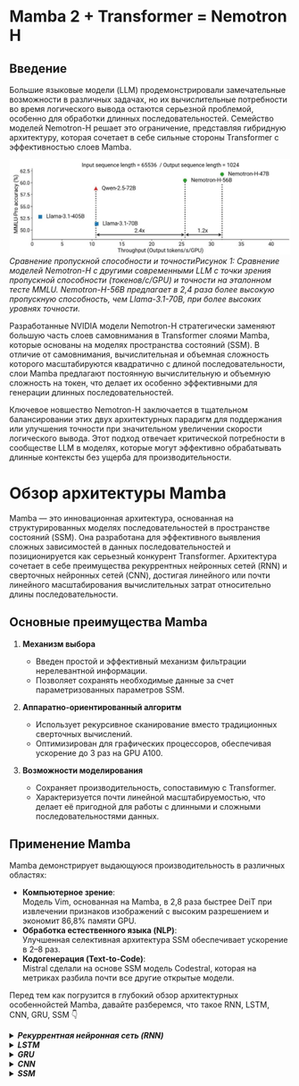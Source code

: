 # **Mamba 2 + Transformer = Nemotron H**

## **Введение**

Большие языковые модели (LLM) продемонстрировали замечательные возможности в различных задачах, но их вычислительные потребности во время логического вывода остаются серьезной проблемой, особенно для обработки длинных последовательностей. Семейство моделей Nemotron-H решает это ограничение, представляя гибридную архитектуру, которая сочетает в себе сильные стороны Transformer с эффективностью слоев Mamba.

![Figure_01](https://raw.githubusercontent.com/Verbasik/Weekly-arXiv-ML-AI-Research-Review/refs/heads/develop/2025/week-17_&_18/assets/Figure_01.jpeg)
*Сравнение пропускной способности и точностиРисунок 1: Сравнение моделей Nemotron-H с другими современными LLM с точки зрения пропускной способности (токенов/с/GPU) и точности на эталонном тесте MMLU. Nemotron-H-56B предлагает в 2,4 раза более высокую пропускную способность, чем Llama-3.1-70B, при более высоких уровнях точности.*

Разработанные NVIDIA модели Nemotron-H стратегически заменяют большую часть слоев самовнимания в Transformer слоями Mamba, которые основаны на моделях пространства состояний (SSM). В отличие от самовнимания, вычислительная и объемная сложность которого масштабируются квадратично с длиной последовательности, слои Mamba предлагают постоянную вычислительную и объемную сложность на токен, что делает их особенно эффективными для генерации длинных последовательностей.

Ключевое новшество Nemotron-H заключается в тщательном балансировании этих двух архитектурных парадигм для поддержания или улучшения точности при значительном увеличении скорости логического вывода. Этот подход отвечает критической потребности в сообществе LLM в моделях, которые могут эффективно обрабатывать длинные контексты без ущерба для производительности.

# Обзор архитектуры Mamba

Mamba — это инновационная архитектура, основанная на структурированных моделях последовательностей в пространстве состояний (SSM). Она разработана для эффективного выявления сложных зависимостей в данных последовательностей и позиционируется как серьезный конкурент Transformer. Архитектура сочетает в себе преимущества рекуррентных нейронных сетей (RNN) и сверточных нейронных сетей (CNN), достигая линейного или почти линейного масштабирования вычислительных затрат относительно длины последовательности.

## Основные преимущества Mamba

1. **Механизм выбора**  
   - Введен простой и эффективный механизм фильтрации нерелевантной информации.  
   - Позволяет сохранять необходимые данные за счет параметризованных параметров SSM.

2. **Аппаратно-ориентированный алгоритм**  
   - Использует рекурсивное сканирование вместо традиционных сверточных вычислений.  
   - Оптимизирован для графических процессоров, обеспечивая ускорение до 3 раз на GPU A100.

3. **Возможности моделирования**  
   - Сохраняет производительность, сопоставимую с Transformer.  
   - Характеризуется почти линейной масштабируемостью, что делает её пригодной для работы с длинными и сложными последовательностями данных.

## Применение Mamba

Mamba демонстрирует выдающуюся производительность в различных областях:  
- **Компьютерное зрение**:  
  Модель Vim, основанная на Mamba, в 2,8 раза быстрее DeiT при извлечении признаков изображений с высоким разрешением и экономит 86,8% памяти GPU.  
- **Обработка естественного языка (NLP)**:  
  Улучшенная селективная архитектура SSM обеспечивает ускорение в 2–8 раз.
- **Кодогенерация (Text-to-Code)**:  
  Mistral сделали на основе SSM модель Codestral, которая на метриках разбила почти все другие открытые модели. 

Перед тем как погрузится в глубокий обзор архитектурных особеннойстей Mamba, давайте разберемся, что такое RNN, LSTM, CNN, GRU, SSM 👇

<details> 
    <summary><em><strong>Рекуррентная нейронная сеть (RNN)</strong></em></summary>

## 1. Введение и мотивация  

### 1.1 Почему нужны рекуррентные сети  
- **Последовательные данные**: язык, временные ряды, аудио, ДНК‑последовательности.  
- **Зависимости во времени**: полносвязные сети считают входы независимыми; RNN хранят контекст в скрытом состоянии $h_t$.

### 1.2 История   

- **1982 г. — Hopfield‑сеть.**  
  Показала, что нейронная сеть с симметричными весами может работать как энергетическая модель памяти‑ассоциаций. Работа Дж. Хопфилда стала первой демонстрацией тренируемых рекуррентных связей в нейро‑вычислениях.

- **1986 г. — алгоритм BPTT (Rumelhart & McClelland).**  
  Авторы обобщили классический back‑propagation на временно развёрнутые графы, что открыло путь к градиентному обучению длинных последовательностей. Книга *Parallel Distributed Processing* закрепила идею распределённых репрезентаций.

- **1990 г. — «Simple RNN» (Elman).**  
  Д. Элман показал, что рекуррентный «контекстный» слой способен захватывать грамматические зависимости в синтетическом языке. Так появилась базовая архитектура Elman‑net, ставшая учебным эталоном RNN.

- **1997 г. — LSTM (Hochreiter & Schmidhuber).**  
  Введение ячейки памяти и вентилирования решило проблему затухающих градиентов, позволив моделировать зависимости на сотни шагов назад. LSTM вскоре стал стандартом для речи и машинного перевода.

- **2014 г. — GRU (Cho и др.).**  
  Сократив число вентилей до двух, GRU предложил более лёгкую альтернативу LSTM при сопоставимой точности. Публикация совпала с бумом seq2seq‑моделей в переводе и диалоговых системах.

- **2020‑е — гибриды RNN + Attention (RWKV, S4, Mamba).**  
  Современные работы объединяют линейные рекуррентные операторы со слоем внимания, достигая масштабируемости трансформеров при памяти $O(1)$. Такие модели успешно конкурируют на задачах длинного контекста и стриминга.

---

### 2. Simple RNN (Ячейка Элмана): Как это работает?

#### 2.1 Интуиция

Представьте, что вы читаете предложение слово за словом. Чтобы понять смысл текущего слова, вы используете не только само слово, но и контекст, накопленный из предыдущих слов. Simple RNN работает похожим образом:

*   На каждом временном шаге $t$ она принимает:
    1.  **Новый вход** $x_t$ (например, векторное представление слова).
    2.  **Состояние из предыдущего шага** $h_{t-1}$ (контекст, "память").
*   На основе этих двух входов она вычисляет:
    1.  **Новое состояние** $h_t$, которое будет передано на следующий шаг.
    2.  **Выход** $y_t$ (например, предсказание следующего слова или метка для текущего элемента).

#### 2.2 Формализация и Обозначения

Давайте опишем это математически. Сначала определимся с обозначениями и размерами тензоров (векторов/матриц):

| **Объект** | **Размерность**        | **Смысл**                                    |
| :--------- | :--------------------- | :------------------------------------------- |
| $x_t$      | $\mathbb{R}^{d_x}$     | Вектор входа в момент времени $t$            |
| $h_t$      | $\mathbb{R}^{d_h}$     | Вектор скрытого состояния в момент $t$       |
| $y_t$      | $\mathbb{R}^{d_y}$     | Вектор выхода модели в момент $t$            |
| $W_{xh}$   | $\mathbb{R}^{d_x \times d_h}$ | Матрица весов "вход → скрытое состояние"   |
| $W_{hh}$   | $\mathbb{R}^{d_h \times d_h}$ | Матрица весов "предыдущее состояние → текущее состояние" (рекуррентная связь) |
| $W_{hy}$   | $\mathbb{R}^{d_h \times d_y}$ | Матрица весов "скрытое состояние → выход" |
| $b_h$      | $\mathbb{R}^{d_h}$     | Вектор смещения для скрытого слоя            |
| $b_y$      | $\mathbb{R}^{d_y}$     | Вектор смещения для выходного слоя           |

> **Зачем следить за размерностями?** Это помогает избежать ошибок при матричных операциях и при написании кода (особенно с broadcast'ингом в библиотеках типа NumPy/PyTorch).

#### 2.3 Динамика одного шага

Теперь запишем формулы, описывающие переход от шага $t-1$ к шагу $t$:

$$
\boxed{%
\begin{aligned}
h_t &= \sigma_h\!\bigl(W_{xh}x_t + W_{hh}h_{t-1} + b_h\bigr), & h_0&=\mathbf0,\\[4pt]
y_t &= \sigma_y\!\bigl(W_{hy}h_t + b_y\bigr).
\end{aligned}}
$$

**Пояснения:**

1.  **Вычисление скрытого состояния $h_t$:**
    *   $W_{xh}x_t$: Влияние текущего входа $x_t$ на новое состояние.
    *   $W_{hh}h_{t-1}$: Влияние предыдущего состояния $h_{t-1}$ (памяти) на новое состояние. Это **ключевая рекуррентная связь**.
    *   $b_h$: Смещение (bias).
    *   $\sigma_h$: Функция активации скрытого слоя. Часто используют **tanh** или **сигмоиду**, так как они "сжимают" значения в ограниченный диапазон ([-1, 1] для tanh, [0, 1] для сигмоиды), что может помочь стабилизировать градиенты при обучении.
    *   $h_0 = \mathbf{0}$: Начинаем с нулевого вектора состояния перед обработкой первого элемента последовательности.

2.  **Вычисление выхода $y_t$:**
    *   $W_{hy}h_t$: Преобразование текущего скрытого состояния $h_t$ в выходное представление.
    *   $b_y$: Смещение выходного слоя.
    *   $\sigma_y$: Функция активации выходного слоя. Её выбор **зависит от задачи**:
        *   `softmax`: для задач классификации (например, предсказание следующего символа/слова из словаря).
        *   `sigmoid`: для бинарной классификации (например, анализ тональности: положительный/отрицательный).
        *   `id` (линейная активация, т.е. её отсутствие): для задач регрессии (предсказание числового значения).

![Image_01](https://raw.githubusercontent.com/Verbasik/Weekly-arXiv-ML-AI-Research-Review/refs/heads/develop/2025/week-17_&_18/assets/RNN/Image_01.webp)

**Важнейший аспект RNN:** Матрицы весов ($W_{xh}, W_{hh}, W_{hy}$) и векторы смещений ($b_h, b_y$) **одни и те же на всех временных шагах $t$**. Сеть использует один и тот же набор параметров для обработки каждого элемента последовательности. Это делает RNN компактными по количеству параметров, независимо от длины последовательности $T$.

---

### 3. Обучение RNN: Backpropagation Through Time (BPTT)

Мы определили, как RNN делает предсказания (прямой проход). Но как настроить её веса $W_{xh}, W_{hh}, W_{hy}, b_h, b_y$, чтобы предсказания были точными? Для этого нужен алгоритм обратного распространения ошибки, адаптированный для рекуррентной структуры — **Backpropagation Through Time (BPTT)**.

#### 3.1 Идея: Разворачивание во времени

Чтобы применить градиентный спуск, нам нужно вычислить градиенты функции потерь $L$ по всем параметрам модели. Сложность в том, что выход $y_t$ зависит от $h_t$, который зависит от $h_{t-1}$, который зависит от $h_{t-2}$, и так далее, вплоть до $h_0$. Кроме того, все $h_k$ (для $k < t$) зависят от одних и тех же весов $W_{hh}$ и $W_{xh}$.

Идея BPTT заключается в том, чтобы **мысленно "развернуть" RNN во времени** для последовательности длиной $T$. Представьте, что у вас есть $T$ копий одной и той же ячейки RNN, соединенных последовательно. Вход $x_t$ и предыдущее состояние $h_{t-1}$ подаются в $t$-ю копию, она выдает $h_t$ и $y_t$, и $h_t$ передается в $(t+1)$-ю копию.

![Image_02](https://raw.githubusercontent.com/Verbasik/Weekly-arXiv-ML-AI-Research-Review/refs/heads/develop/2025/week-17_&_18/assets/RNN/Image_02.png)

Хотя мы создаем $T$ копий для вычислений, важно помнить: **веса $W_{xh}, W_{hh}, W_{hy}$ общие для всех этих копий**.

#### 3.2 Общая функция потерь

Обычно общая потеря $L$ для всей последовательности — это сумма или среднее локальных потерь $\ell$ на каждом шаге:

$$
L \;=\;\sum_{t=1}^{T}\,\ell\bigl(y_t,\widehat y_t\bigr),
$$

где $y_t$ — предсказание модели на шаге $t$, а $\widehat y_t$ — истинное значение (цель) на шаге $t$. Функция $\ell$ может быть, например, кросс-энтропией для классификации или среднеквадратичной ошибкой (MSE) для регрессии.

#### 3.3 Вычисление градиентов (Пример для $W_{hh}$)

Рассмотрим, как вычислить градиент общей потери $L$ по одному элементу $w$ из матрицы $W_{hh}$. Используя цепное правило, градиент $L$ по $w$ складывается из вкладов от каждого временного шага $t$:

$$
\frac{\partial L}{\partial w}\;=\; \sum_{t=1}^{T}\,\frac{\partial \ell(y_t, \widehat y_t)}{\partial w}
$$

Чтобы найти $\frac{\partial \ell(y_t, \widehat y_t)}{\partial w}$, нам нужно учесть, как $w$ влияет на $y_t$. Это влияние происходит через скрытое состояние $h_t$:

$$
\frac{\partial \ell(y_t, \widehat y_t)}{\partial w} = \frac{\partial \ell}{\partial y_t} \frac{\partial y_t}{\partial h_t} \frac{\partial h_t}{\partial w}
$$

Самая сложная часть — это $\frac{\partial h_t}{\partial w}$. Состояние $h_t$ зависит от $w$ напрямую (через член $W_{hh}h_{t-1}$ в формуле для $h_t$) и косвенно, через все предыдущие состояния $h_{t-1}, h_{t-2}, \dots, h_1$, так как они тоже зависят от $w$.

$$
\frac{\partial h_t}{\partial w} = \underbrace{\frac{\partial h_t}{\partial h_{t-1}}\frac{\partial h_{t-1}}{\partial w}}_{\text{через } h_{t-1}} + \underbrace{\frac{\partial h_t}{\partial w}}_{\text{прямое влияние}}
$$

Раскрывая эту рекурсию дальше, мы увидим, что градиент включает в себя **сумму путей** разной длины из прошлого в настоящее. Каждый такой путь включает произведения Якобианов $\frac{\partial h_k}{\partial h_{k-1}}$.

$$
\frac{\partial h_k}{\partial h_{k-1}} = \frac{\partial}{\partial h_{k-1}} \sigma_h(W_{xh}x_k + W_{hh}h_{k-1} + b_h) = \operatorname{diag}\!\bigl[\sigma_h'(a_k)\bigr]\,W_{hh}
$$
где $a_k = W_{xh}x_k + W_{hh}h_{k-1} + b_h$ — аргумент функции активации $\sigma_h$ на шаге $k$. Обозначим этот Якобиан как $J_k$.

Тогда вклад в градиент от пути длиной $k$ (от $h_{t-k}$ к $h_t$) будет включать произведение $k$ таких Якобианов: $J_t J_{t-1} \dots J_{t-k+1}$.

#### 3.4 Проблемы: Затухание и Взрыв Градиентов

Именно эти **длинные произведения Якобианов** $J_k = \operatorname{diag}[\sigma_h'(a_k)] W_{hh}$ являются источником проблем при обучении RNN:

1.  **Затухание градиента (Vanishing Gradient):** Если собственные значения матрицы $W_{hh}$ (или нормы Якобианов $J_k$) по модулю **меньше 1**, то при умножении многих таких матриц результат будет стремиться к нулю экспоненциально быстро с ростом $k$. Это означает, что градиенты от далеких прошлых шагов ($t-k$ для больших $k$) почти не доходят до параметров $W_{hh}$, и сеть не может научиться **долговременным зависимостям**. Simple RNN особенно подвержены этой проблеме.
2.  **Взрыв градиента (Exploding Gradient):** Если собственные значения $W_{hh}$ (или нормы $J_k$) по модулю **больше 1**, то произведение Якобианов будет расти экспоненциально. Это приводит к огромным значениям градиентов, что делает шаги градиентного спуска нестабильными и может привести к расхождению обучения (NaN/Inf в потерях или весах).

#### 3.5 Классические Решения

*   **Gradient Clipping:** Искусственное ограничение нормы градиента. Если $\|\nabla\theta\| > \tau$ (некоторый порог), то градиент масштабируется: $\nabla\theta \leftarrow \frac{\tau}{\|\nabla\theta\|} \nabla\theta$. Это помогает бороться со *взрывом*, но не с *затуханием*.
*   **Правильная инициализация весов:** Например, ортогональная инициализация для $W_{hh}$ может помочь держать собственные значения близкими к 1.
*   **Использование более сложных ячеек:** **LSTM (Long Short-Term Memory)** и **GRU (Gated Recurrent Unit)** были разработаны специально для борьбы с затуханием градиентов. Они вводят "вентили" (gates), которые контролируют поток информации и градиентов через ячейку, позволяя сохранять информацию на долгие периоды.
*   **Функции активации:** Использование ReLU может усугубить взрыв градиента, но менее подвержено затуханию, чем сигмоида/tanh (если активация не нулевая). Однако в рекуррентной части часто предпочитают tanh.

---

### 4. BPTT на Практике: Квази-код и PyTorch

Современные фреймворки глубокого обучения (PyTorch, TensorFlow/Keras) реализуют BPTT автоматически. Вам нужно лишь определить архитектуру RNN и запустить обратный проход (`loss.backward()` в PyTorch).

Вот как выглядит типичный цикл обучения с использованием BPTT в PyTorch (с использованием `tanh` как $\sigma_h$ и линейной $\sigma_y$):

```python
import torch
import torch.nn as nn
import torch.optim as optim
import torch.nn.functional as F

# --- Гиперпараметры и данные (примерные) ---
T = 10      # Длина последовательности
batch_size = 32
d_x = 20    # Размерность входа
d_h = 50    # Размерность скрытого состояния
d_y = 5     # Размерность выхода

# --- Модель (определяем параметры) ---
W_xh = torch.randn(d_x, d_h, requires_grad=True)
W_hh = torch.randn(d_h, d_h, requires_grad=True)
W_hy = torch.randn(d_h, d_y, requires_grad=True)
b_h  = torch.zeros(d_h, requires_grad=True)
b_y  = torch.zeros(d_y, requires_grad=True)
params = [W_xh, W_hh, W_hy, b_h, b_y]

# --- Пример данных ---
x_sequence = torch.randn(T, batch_size, d_x) # [Время, Батч, Признаки]
y_true_sequence = torch.randn(T, batch_size, d_y)

# --- Оптимизатор ---
optimizer = optim.Adam(params, lr=0.001)

# --- Цикл обучения (одна итерация) ---
optimizer.zero_grad()

# == Forward pass (разворачивание цикла вручную для ясности) ==
h_t = torch.zeros(batch_size, d_h) # Начальное скрытое состояние h_0
outputs = []
for t in range(T):
    # Формула Simple RNN
    h_t = torch.tanh(x_sequence[t] @ W_xh + h_t @ W_hh + b_h)
    y_t = h_t @ W_hy + b_y # Линейный выходной слой
    outputs.append(y_t)

# Собираем выходы в один тензор [T, Batch, d_y]
y_pred_sequence = torch.stack(outputs)

# == Вычисление потерь ==
# Пример: MSE на каждом шаге, затем усредняем по времени и батчу
loss = F.mse_loss(y_pred_sequence, y_true_sequence)

# == Backward pass (BPTT) ==
loss.backward() # PyTorch автоматически вычисляет градиенты ∂L/∂params через BPTT

# == Опционально: Gradient Clipping ==
torch.nn.utils.clip_grad_norm_(params, max_norm=1.0) # Ограничиваем норму градиента

# == Шаг оптимизатора ==
optimizer.step()

print(f"Loss: {loss.item()}")
# print(f"Gradient norm for W_hh: {W_hh.grad.norm().item()}") # Можно посмотреть на норму градиента
```

**Ключевые моменты:**

*   PyTorch строит динамический вычислительный граф во время forward pass.
*   Когда вызывается `loss.backward()`, PyTorch проходит по этому графу в обратном порядке, применяя цепное правило (реализуя BPTT) для вычисления градиентов всех параметров (`requires_grad=True`), от которых зависит `loss`.
*   `torch.nn.utils.clip_grad_norm_` — стандартная практика для предотвращения взрыва градиентов.

---

### 5. Ручная проверка BPTT (для глубокого понимания)

Чтобы убедиться, что мы понимаем механику BPTT, полезно сравнить градиенты, вычисленные "вручную" (по формулам), с градиентами, полученными автоматически фреймворком. Исходный текст содержал отличный пример для этого с использованием NumPy и PyTorch. Давайте воспроизведем его суть здесь:

```python
import numpy as np
import torch
import torch.nn.functional as F

# --- Настройки ---
np.random.seed(0)
torch.manual_seed(0)
T, d_x, d_h, d_y = 4, 3, 2, 1 # Маленькие размерности для простоты

# --- Данные ---
x = torch.randn(T, d_x, requires_grad=False)
y_true = torch.randn(T, d_y)

# --- Параметры ---
W_xh = torch.randn(d_x, d_h, requires_grad=True)
W_hh = torch.randn(d_h, d_h, requires_grad=True)
W_hy = torch.randn(d_h, d_y, requires_grad=True)
b_h  = torch.zeros(d_h,  requires_grad=True)
b_y  = torch.zeros(d_y,  requires_grad=True)

# --- Forward pass и вычисление потерь (как в PyTorch) ---
h_prev = torch.zeros(d_h)
h_states = [] # Сохраним состояния для ручного backward pass
y_preds = []
loss = 0
for t in range(T):
    h = torch.tanh(x[t] @ W_xh + h_prev @ W_hh + b_h)
    y = h @ W_hy + b_y
    loss += F.mse_loss(y.squeeze(), y_true[t].squeeze()) # Используем MSE
    h_states.append(h)
    y_preds.append(y)
    h_prev = h

# --- Backward pass с помощью PyTorch (автоматический BPTT) ---
loss.backward()
W_hh_grad_pytorch = W_hh.grad.clone() # Сохраняем градиент от PyTorch

# --- (Опционально) Ручной Backward Pass (сложно, но поучительно) ---
# Здесь нужно было бы реализовать формулы BPTT вручную,
# проходя по шагам t от T-1 до 0 и аккумулируя градиенты для W_hh, W_xh и т.д.,
# используя сохраненные h_states и цепное правило.
# Это выходит за рамки простого туториала, но код из раздела 6 исходного текста
# как раз демонстрирует автоматический расчет PyTorch, который можно было бы
# сравнить с ручным (если бы он был реализован).

print(f"Норма градиента ∂L/∂W_hh (PyTorch BPTT): {W_hh_grad_pytorch.norm().item()}")

# --- Эксперименты ---
# 1. Закомментируйте torch.tanh -> градиент W_hh, скорее всего, "взорвется" (станет большим).
# 2. Замените torch.tanh на слабую активацию (например, lambda u: 0.1 * u) -> градиент W_hh "затухнет" (станет маленьким).
```

Этот пример показывает, как легко получить градиенты с помощью автодифференцирования и как чувствительны они к выбору функции активации.

---

### 6. Примеры Применения (с LSTM/GRU)

Хотя мы фокусировались на Simple RNN, на практике чаще используют её более мощные варианты — LSTM и GRU, которые лучше справляются с долгими зависимостями. Идея BPTT остается той же, но вычисления внутри ячейки сложнее.

#### 6.1 Классификация тональности текста (PyTorch + LSTM)

Задача: определить, является ли отзыв положительным или отрицательным.

```python
import torch
import torch.nn as nn

class SentimentRNN(nn.Module):
    def __init__(self, vocab_size, embedding_dim=128, hidden_dim=256, output_dim=1):
        super().__init__()
        # 1. Слой эмбеддингов: превращает индексы слов в плотные векторы
        self.embedding = nn.Embedding(vocab_size, embedding_dim, padding_idx=0) # padding_idx для игнорирования <pad> токенов

        # 2. Слой LSTM: обрабатывает последовательность эмбеддингов
        # batch_first=True означает, что вход имеет размерность [Батч, Длина_посл, Размер_эмбеддинга]
        self.rnn = nn.LSTM(embedding_dim, hidden_dim, num_layers=1,
                           batch_first=True, dropout=0.3 if 1>1 else 0) # Dropout можно добавить между слоями LSTM

        # 3. Полносвязный слой: преобразует последнее скрытое состояние в выход
        self.fc = nn.Linear(hidden_dim, output_dim)

        # 4. Сигмоида для получения вероятности (0-1)
        self.sigmoid = nn.Sigmoid()

    def forward(self, text_indices): # text_indices: [Батч, Длина_посл]
        embedded = self.embedding(text_indices) # -> [Батч, Длина_посл, Размер_эмбеддинга]

        # output содержит выходы LSTM на каждом шаге: [Батч, Длина_посл, Размер_скрытого]
        # hidden содержит последнее скрытое состояние h_n: [Число_слоев, Батч, Размер_скрытого]
        # cell содержит последнее состояние ячейки c_n: [Число_слоев, Батч, Размер_скрытого]
        output, (hidden, cell) = self.rnn(embedded)

        # Нам нужно только последнее скрытое состояние последнего слоя
        # hidden[-1] или hidden.squeeze(0) если num_layers=1
        last_hidden_state = hidden.squeeze(0) # -> [Батч, Размер_скрытого]

        # Подаем его на полносвязный слой
        logit = self.fc(last_hidden_state) # -> [Батч, 1]

        # Применяем сигмоиду для получения вероятности
        probability = self.sigmoid(logit) # -> [Батч, 1]
        return probability

# Важные инженерные детали при работе с текстом и RNN:
# - Padding: Дополнение коротких последовательностей специальным <pad> токеном до одинаковой длины в батче.
# - Packing: `torch.nn.utils.rnn.pack_padded_sequence` позволяет RNN эффективно игнорировать паддинги.
# - Gradient Clipping: Почти всегда используется (`clip_grad_norm_`).
# - Dropout: Помогает бороться с переобучением.
# - Early Stopping: Остановка обучения, когда производительность на валидационном наборе перестает улучшаться.
```

#### 6.2 Символьная генерация текста (Keras + GRU)

Задача: предсказать следующий символ в тексте, обучившись на большом корпусе.

```python
import tensorflow as tf
from tensorflow.keras import layers

vocab_size = 100 # Примерный размер словаря (уникальные символы)
embedding_dim = 256
rnn_units = 512

model = tf.keras.Sequential([
    # 1. Эмбеддинг: Индекс символа -> Вектор
    layers.Embedding(vocab_size, embedding_dim, batch_input_shape=[None, None]), # None для батча и длины посл.

    # 2. Слой GRU (альтернатива LSTM)
    # return_sequences=True: Возвращать выход на каждом шаге (нужно для следующего слоя GRU)
    # stateful=True: Сохранять состояние между батчами (полезно при обучении на длинных текстах)
    layers.GRU(rnn_units, return_sequences=True, stateful=True, recurrent_initializer='glorot_uniform'),

    # 3. Еще один слой GRU (можно убрать return_sequences, если это последний RNN слой)
    # layers.GRU(rnn_units, stateful=True, recurrent_initializer='glorot_uniform'), # Если бы он был последним

    # 4. Полносвязный слой: Преобразование выхода GRU в логиты для каждого символа словаря
    layers.Dense(vocab_size) # Активация softmax будет в функции потерь
])

# Компиляция модели
model.compile(optimizer='adam',
              loss=tf.keras.losses.SparseCategoricalCrossentropy(from_logits=True)) # Используем Sparse т.к. метки - индексы

# При генерации (сэмплировании):
# 1. Получаем логиты z_t от модели для текущего состояния и последнего символа.
# 2. Применяем температуру τ: softmax(z_t / τ).
#    - Малая τ (~0.2): Делает распределение "острым", выбираются наиболее вероятные символы -> более предсказуемый текст.
#    - τ = 1: Стандартный softmax.
#    - Большая τ (~1.0+): Делает распределение "плоским" -> больше случайности и "креативности".
# 3. Сэмплируем следующий символ x_{t+1} из полученного категориального распределения.
# 4. Подаем x_{t+1} на вход модели для генерации следующего символа.
```

---

### 7. Куда двигаться дальше?

Simple RNN — это фундамент, но у него есть ограничения. Вот некоторые проблемы и направления развития:

| Проблема                     | Классическое/Современное решение                               |
| :--------------------------- | :------------------------------------------------------------- |
| **Долгие зависимости**       | LSTM, GRU (классика); **State-Space Models (SSM)** как S4, Mamba (современные, эффективные RNN-подобные архитектуры) |
| **Взрыв/Затухание градиента** | Gradient Clipping, LSTM/GRU, правильная инициализация          |
| **Параллелизм**              | RNN плохо параллелизуются по времени; **Трансформеры** здесь выигрывают (но требуют больше памяти) |
| **Обработка длинных посл.**  | Усеченный BPTT (TBPTT), stateful RNN, LSTM/GRU, SSM, Трансформеры с окном внимания |
| **Большая размерность входа** | Проекционные слои перед RNN (уменьшение размерности $d_x$)     |
| **Потоковая обработка**      | RNN/LSTM/GRU идеальны для стриминга (обработка по одному элементу); CTC Loss, RNN-Transducer для речи |

---

### 8. Выводы

*   **Simple RNN** обрабатывают последовательности шаг за шагом, используя **скрытое состояние** для передачи информации из прошлого.
*   Ключевая особенность — **общие веса** на всех временных шагах.
*   Обучение происходит с помощью **Backpropagation Through Time (BPTT)**, которое разворачивает сеть во времени и применяет цепное правило.
*   Главные проблемы BPTT — **затухание и взрыв градиентов**, вызванные длинными произведениями Якобианов при обратном проходе.
*   **LSTM** и **GRU** — более продвинутые ячейки, разработанные для смягчения этих проблем с помощью **вентильных механизмов**.
*   Понимание математики RNN и BPTT помогает писать код без ошибок, диагностировать проблемы обучения и осознанно выбирать архитектуру.
*   Несмотря на популярность Трансформеров, RNN-подходы остаются актуальными в задачах, где важна **каузальность**, **эффективность по памяти** при обработке очень длинных или бесконечных последовательностей (стриминг), и где не требуется доступ ко всей последовательности сразу.

---

## 7. Инженерные советы  

| Задача | Рекомендации |
|--------|--------------|
| Стабильность | Orthogonal init, AdamW, clipping $\le 5$ |
| Регуляризация | Dropout, Zoneout, ранняя остановка |
| Длинные последовательности | Truncated BPTT, иерархические RNN |
| Онлайн‑ASR | GRU / LSTM + RNN‑T с каузальной маской |
| Интерпретация | Integrated Gradients, визуализация $h_t$ |

---

## 8. Области применения  

- **NLP**: PoS‑tagging, NER, чат‑боты.  
- **Аудио**: speech‑to‑text, музыка.  
- **Временные ряды**: спрос, IoT‑сенсоры.  
- **Биоинформатика**: вторичная структура РНК, эпигенетика.

---

## 9. RNN vs Transformer  

| Критерий | RNN | Transformer |
|----------|-----|-------------|
| Память | $O(1)$ | $O(T^2)$ (обычно) |
| Параллелизм | Ограничен | Высокий |
| Стриминг | Природный | Требует модификаций |

---

## 10. Современные направления  

- **RWKV** — линейная сложность, языковые задачи.  
- **S4, Mamba** — state‑space‑модели, длинные контексты.  
- **Neural ODE** — непрерывное время.

---

## 11. Лабораторные задания  

1. Реализовать «Simple RNN» на NumPy и сравнить с PyTorch‑LSTM.  
2. TBPTT: влияние длины усечения на perplexity.  
3. Визуализировать нормы $\lVert h_t\rVert$ и градиентов $\lVert\partial L/\partial h_t\rVert$.  
4. Сравнить LSTM и GRU на IMDb: скорость и точность.

---

## 12. Заключение  

Рекуррентные нейронные сети, обладая компактной памятью и естественной каузальностью, продолжают оставаться незаменимыми для потоковых задач и ситуаций с ограниченными ресурсами. Глубокое понимание их математической базы, инженерных приёмов и современных вариаций даёт исследователю инструмент, который гармонично дополняет «семейство» Transformer‑подобных моделей.

---

### Рекомендуемая литература  

1. I. Goodfellow, Y. Bengio, A. Courville — *Deep Learning*, гл. 10.  
2. S. Pascanu, T. Mikolov, Y. Bengio — *On the difficulty of training RNN* (ICML 2013).  
3. S. Hochreiter, J. Schmidhuber — *Long Short‑Term Memory* (1997).  
4. A. Graves — *Sequence Transduction with RNN‑Transducer* (2012).  
5. P. Poli — *RWKV: Reinventing RNNs* (arXiv 2024).

</details>

<details> 
    <summary><em><strong>LSTM</strong></em></summary>

</details>

<details> 
    <summary><em><strong>GRU</strong></em></summary>

</details>

<details> 
    <summary><em><strong>CNN</strong></em></summary>

</details>

<details> 
    <summary><em><strong>SSM</strong></em></summary>

</details>
